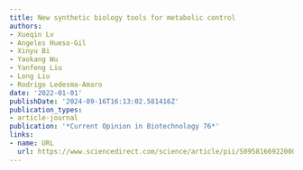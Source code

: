 ```yaml
---
title: New synthetic biology tools for metabolic control
authors:
- Xueqin Lv
- Angeles Hueso-Gil
- Xinyu Bi
- Yaokang Wu
- Yanfeng Liu
- Long Liu
- Rodrigo Ledesma-Amaro
date: '2022-01-01'
publishDate: '2024-09-16T16:13:02.581416Z'
publication_types:
- article-journal
publication: '*Current Opinion in Biotechnology 76*'
links:
- name: URL
  url: https://www.sciencedirect.com/science/article/pii/S0958166922000581
---
```

